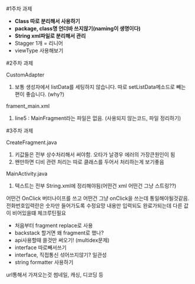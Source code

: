 #1주차 과제

-	**Class 따로 분리해서 사용하기**
-	**package, class명 언더바 쓰지않기(naming이 생명이다)**
-	**String xml파일로 분리해서 관리**
-	Stagger 1개 = 리니어
-	viewType 사용해보기

#2주차 과제

CustomAdapter

1.	보통 생성자에서 listData를 세팅하지 않습니다. 따로 setListData메소드로 빼는 편이 좋습니다. (why?)

frament_main.xml

1.	line5 : MainFragment라는 파일은 없음. (사용되지 않는코드, 파일 정리하기)

#3주차 과제

CreateFragment.java

1.	키값들은 전부 상수처리해서 써야함. 오타가 날경우 에러의 가장큰원인이 됨
2.	왠만하면 디비 관련 처리는 따로 클래스를 두어서 처리하는게 보기좋음

MainActivity.java

1.	텍스트는 전부 String.xml에 정리해야됨(어떤건 xml 어떤건 그냥 스트링??)

어떤건 OnClick 버터나이프를 쓰고 어떤건 그냥 onClick을 쓰는데 통일해야될것같음. 전화번호입력란은 숫자만 들어가도록 수정요망 내용만 입력되도 완료가되는데 다른 값이 비어있을떄 체크루틴필요

-	처음부터 fragment replace로 사용
-	backstack 할거면 왜 fragment로 했나?
-	api사용할때 쓸것만 써오기! (multidex문제)
-	interface 따로빼서쓰기
-	interface, 직접통신 섞어쓰지않기? 일관성
-	string formatter 사용하기

url통해서 가져오는것 썸네일, 캐싱, 디코딩 등
